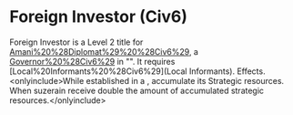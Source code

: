 # Foreign Investor (Civ6)

Foreign Investor is a Level 2 title for [Amani%20%28Diplomat%29%20%28Civ6%29](Amani), a [Governor%20%28Civ6%29](Governor) in "". It requires [Local%20Informants%20%28Civ6%29](Local Informants).
Effects.
&lt;onlyinclude&gt;While established in a , accumulate its Strategic resources. When suzerain receive double the amount of accumulated strategic resources.&lt;/onlyinclude&gt;